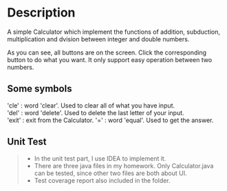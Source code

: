 # Description
A simple Calculator which implement the functions of addition, subduction, multiplication and dvision between integer and double numbers. 

As you can see, all buttons are on the screen. Click the corresponding button to do what you want. It only support easy operation between two numbers.  

## Some symbols
'cle' : word 'clear'. Used to clear all of what you have input.  
'del' : word 'delete'. Used to delete the last letter of your input.  
'exit' : exit from the Calculator.
'=' : word 'equal'. Used to get the answer.
 
## Unit Test
>* In the unit test part, I use IDEA to implement it.  
>* There are three java files in my homework. Only Calculator.java can be tested, since other two files are both about UI.   
>* Test coverage report also included in the folder.